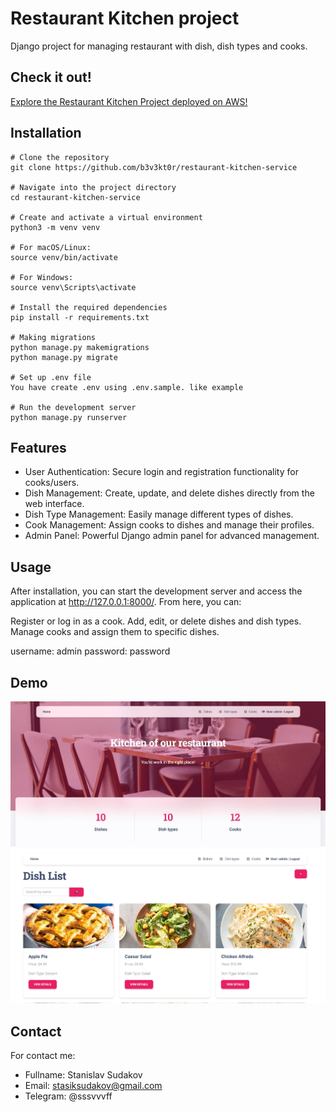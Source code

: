 ﻿# Restaurant Kitchen project

Django project for managing restaurant with dish, dish types and cooks.

## Check it out!

[Explore the Restaurant Kitchen Project deployed on AWS!](http://3.71.28.201/)

## Installation

```shell
# Clone the repository
git clone https://github.com/b3v3kt0r/restaurant-kitchen-service

# Navigate into the project directory
cd restaurant-kitchen-service

# Create and activate a virtual environment
python3 -m venv venv

# For macOS/Linux:
source venv/bin/activate

# For Windows:
source venv\Scripts\activate

# Install the required dependencies
pip install -r requirements.txt

# Making migrations
python manage.py makemigrations
python manage.py migrate

# Set up .env file
You have create .env using .env.sample. like example

# Run the development server
python manage.py runserver
```

## Features

* User Authentication: Secure login and registration functionality for cooks/users.
* Dish Management: Create, update, and delete dishes directly from the web interface.
* Dish Type Management: Easily manage different types of dishes.
* Cook Management: Assign cooks to dishes and manage their profiles.
* Admin Panel: Powerful Django admin panel for advanced management.

## Usage
After installation, you can start the development server and access the application at http://127.0.0.1:8000/. From here, you can:

Register or log in as a cook.
Add, edit, or delete dishes and dish types.
Manage cooks and assign them to specific dishes.

username: admin
password: password

## Demo

![Website Interface](static/img/readme1.jpg)
![Website Interface](static/img/readme2.jpg)

## Contact
For contact me:
* Fullname: Stanislav Sudakov
* Email: stasiksudakov@gmail.com
* Telegram: @sssvvvff
